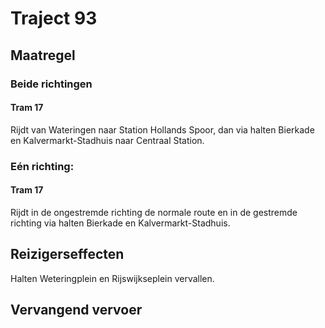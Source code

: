 # Traject 93
## Maatregel
### Beide richtingen

#### Tram 17
Rijdt van Wateringen naar Station Hollands Spoor, dan via halten Bierkade en Kalvermarkt-Stadhuis naar Centraal Station. 

### Eén richting:

#### Tram 17
Rijdt in de ongestremde richting de normale route en in de gestremde richting via halten Bierkade en Kalvermarkt-Stadhuis.

## Reizigerseffecten
Halten Weteringplein en Rijswijkseplein vervallen.

## Vervangend vervoer
